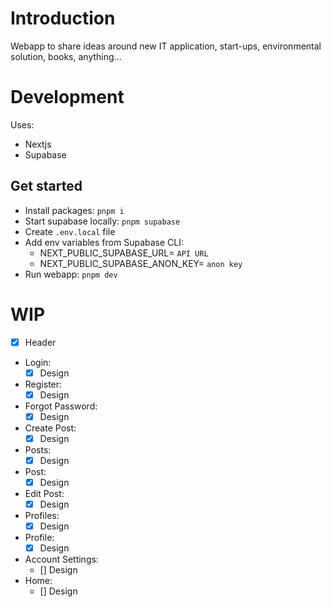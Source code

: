 # Introduction

Webapp to share ideas around new IT application, start-ups, environmental solution, books, anything...

# Development

Uses:
- Nextjs
- Supabase

## Get started

- Install packages: `pnpm i`
- Start supabase locally: `pnpm supabase`
- Create `.env.local` file
- Add env variables from Supabase CLI:
   - NEXT_PUBLIC_SUPABASE_URL= `API URL`
   - NEXT_PUBLIC_SUPABASE_ANON_KEY= `anon key`
- Run webapp: `pnpm dev`

# WIP

- [x] Header
- Login:
    - [x] Design
- Register:
    - [x] Design
- Forgot Password:
    - [x] Design
- Create Post:
    - [x] Design
- Posts:
    - [x] Design
- Post:
    - [x] Design
- Edit Post:
    - [x] Design
- Profiles:
    - [x] Design
- Profile:
    - [x] Design
- Account Settings:
    - [] Design
- Home:
    - [] Design

